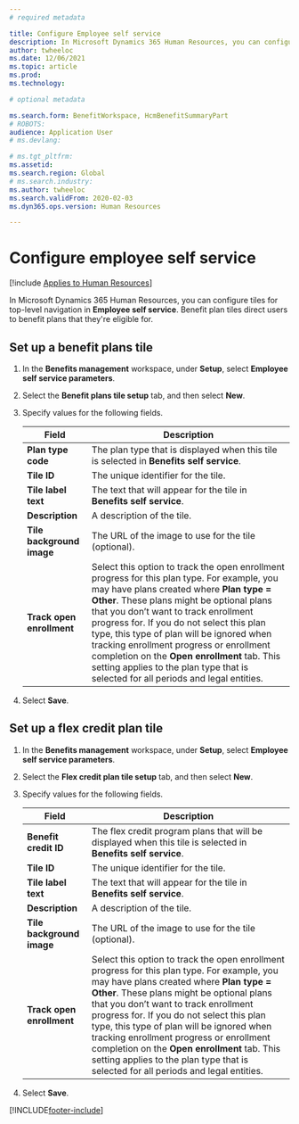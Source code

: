 ```yaml
---
# required metadata

title: Configure Employee self service
description: In Microsoft Dynamics 365 Human Resources, you can configure tiles for top-level navigation in Employee self service.
author: twheeloc
ms.date: 12/06/2021
ms.topic: article
ms.prod: 
ms.technology: 

# optional metadata

ms.search.form: BenefitWorkspace, HcmBenefitSummaryPart
# ROBOTS: 
audience: Application User
# ms.devlang: 

# ms.tgt_pltfrm: 
ms.assetid: 
ms.search.region: Global
# ms.search.industry: 
ms.author: twheeloc
ms.search.validFrom: 2020-02-03
ms.dyn365.ops.version: Human Resources

---
```


# Configure employee self service

[!include [Applies to Human Resources](../includes/applies-to-hr.md)]

In Microsoft Dynamics 365 Human Resources, you can configure tiles for top-level navigation in **Employee self service**. Benefit plan tiles direct users to benefit plans that they're eligible for.

## Set up a benefit plans tile

1. In the **Benefits management** workspace, under **Setup**, select **Employee self service parameters**.

2. Select the **Benefit plans tile setup** tab, and then select **New**.

3. Specify values for the following fields.

   | Field | Description |
   | --- | --- |
   | **Plan type code** | The plan type that is displayed when this tile is selected in **Benefits self service**. |
   | **Tile ID** | The unique identifier for the tile. |
   | **Tile label text** | The text that will appear for the tile in **Benefits self service**. |
   | **Description** | A description of the tile. |
   | **Tile background image** | The URL of the image to use for the tile (optional). |
   | **Track open enrollment** | Select this option to track the open enrollment progress for this plan type. For example, you may have plans created where **Plan type = Other**. These plans might be optional plans that you don’t want to track enrollment progress for. If you do not select this plan type, this type of plan will be ignored when tracking enrollment progress or enrollment completion on the **Open enrollment** tab. This setting applies to the plan type that is selected for all periods and legal entities. |

4. Select **Save**.

## Set up a flex credit plan tile

1. In the **Benefits management** workspace, under **Setup**, select **Employee self service parameters**.

2. Select the **Flex credit plan tile setup** tab, and then select **New**.

3. Specify values for the following fields.

   | Field | Description |
   | --- | --- |
   | **Benefit credit ID** | The flex credit program plans that will be displayed when this tile is selected in **Benefits self service**. |
   | **Tile ID** | The unique identifier for the tile. |
   | **Tile label text** | The text that will appear for the tile in **Benefits self service**. |
   | **Description** | A description of the tile. |
   | **Tile background image** | The URL of the image to use for the tile (optional). |
   | **Track open enrollment** | Select this option to track the open enrollment progress for this plan type. For example, you may have plans created where **Plan type = Other**. These plans might be optional plans that you don’t want to track enrollment progress for. If you do not select this plan type, this type of plan will be ignored when tracking enrollment progress or enrollment completion on the **Open enrollment** tab. This setting applies to the plan type that is selected for all periods and legal entities. |

4. Select **Save**.


[!INCLUDE[footer-include](../includes/footer-banner.md)]
